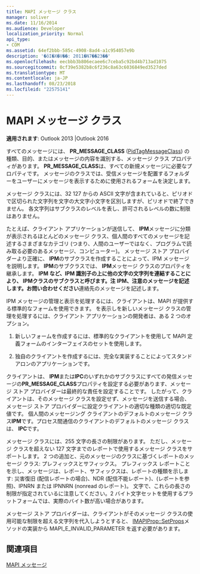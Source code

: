 ```yaml
---
title: MAPI メッセージ クラス
manager: soliver
ms.date: 11/16/2014
ms.audience: Developer
localization_priority: Normal
api_type:
- COM
ms.assetid: 64ef2bbb-585c-4908-8ad4-a1c954057e9b
description: '�ŏI�X�V��: 2011�N7��23��'
ms.openlocfilehash: eecbbb3b806ecaee6c7ceba5c92bd4b713ad1075
ms.sourcegitcommit: 0cf39e5382b8c6f236c8a63c6036849ed3527ded
ms.translationtype: MT
ms.contentlocale: ja-JP
ms.lasthandoff: 08/23/2018
ms.locfileid: "22575141"
---
```

# <a name="mapi-message-classes"></a>MAPI メッセージ クラス

  
  
**適用されます**: Outlook 2013 |Outlook 2016 
  
すべてのメッセージには、 **PR_MESSAGE_CLASS** ([PidTagMessageClass](pidtagmessageclass-canonical-property.md)) の種類、目的、またはメッセージの内容を識別する、メッセージ クラス プロパティがあります。 **PR_MESSAGE_CLASS**は、すべての新規メッセージに必要なプロパティです。 メッセージのクラスでは、受信メッセージを配置するフォルダーをユーザーにメッセージを表示するために使用されるフォームを決定します。 
  
メッセージ クラスには、32 127 からの ASCII 文字が含まれていると、ピリオドで区切られた文字列を文字の大文字小文字を区別しますが、ピリオドで終了できません。 各文字列はサブクラスのレベルを表し、許可されるレベルの数に制限はありません。 
  
たとえば、クライアント アプリケーションが送信して、 **IPM**メッセージに分類が表示されるほとんどのメッセージ クラス、個人間のすべてのメッセージを記述するさまざまなカテゴリ (つまり、人間のユーザーではなく、プログラムで読み取る必要のあるメッセージ、コンピューター)。 メッセージ ストア プロバイダーより正確に、 **IPM**のサブクラスを作成することによって、IPM メッセージを説明します。 **IPM**のサブクラスでは、 **IPM**メッセージ クラスのプロパティを継承します。 **IPM など、IPM 識別子の上に他の文字の文字列を連結することにより、 **IPM**クラスのサブクラスと呼びます。注** **IPM、注意のメッセージを記述します。お問い合わせください**連絡先のメッセージを記述します。 
  
IPM メッセージの管理と表示を処理するには、クライアントは、MAPI が提供する標準的なフォームを使用できます。 を表示しを新しいメッセージ クラスの管理を処理するには、クライアント アプリケーションの開発者は、ある 2 つのオプション。
  
1. 新しいフォームを作成するには、標準的なクライアントを使用して MAPI 定義フォームのインターフェイスのセットを使用します。
    
2. 独自のクライアントを作成するには、完全な実装することによってスタンドアロンのアプリケーションです。 
    
クライアントは、 **IPM**または**IPC**のいずれかのサブクラスにすべての発信メッセージの**PR_MESSAGE_CLASS**プロパティを設定する必要があります、メッセージ ストア プロバイダーは最終的な責任を設定することです。 したがって、クライアントは、そのメッセージ クラスを設定せず、メッセージを送信する場合、メッセージ ストア プロバイダーに設定クライアントの適切な種類の適切な既定値です。 個人間のメッセージング クライアントのデフォルトのメッセージ クラス**IPM**です。プロセス間通信のクライアントのデフォルトのメッセージ クラスは、 **IPC**です。 
  
メッセージ クラスには、255 文字の長さの制限があります。 ただし、メッセージ クラスを超えない 127 文字までのレポートで使用するメッセージ クラスをサポートします。 2 つの追加と、元のメッセージのクラスに基づくレポートのメッセージ クラス: プレフィックスとサフィックス。 プレフィックス レポートことを示し、メッセージは、レポート、サフィックスは、レポートの種類を示します: 災害復旧 (配信レポートの場合)、NDR (配信不能レポート)、(レポートを参照)、IPNRN または IPNNRN (nonread のレポート)。 文字で、これらの長さの制限が指定されているに注意してください。2 バイト文字セットを使用するプラットフォームでは、実際のバイト数が高い場合があります。 
  
メッセージ ストア プロバイダーは、クライアントがそのメッセージ クラスの使用可能な制限を超える文字列を代入しようとすると、 [IMAPIProp::SetProps](imapiprop-setprops.md)メソッドの実装から MAPI_E_INVALID_PARAMETER を返す必要があります。 
  
## <a name="see-also"></a>関連項目



[MAPI メッセージ](mapi-messages.md)

